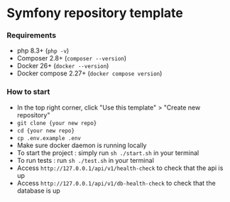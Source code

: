 # Symfony repository template 

### Requirements

- php 8.3+ (`php -v`)
- Composer 2.8+ (`composer --version`)
- Docker 26+ (`docker --version`)
- Docker compose 2.27+ (`docker compose version`)

### How to start

- In the top right corner, click "Use this template" > "Create new repository"
- `git clone {your new repo}`
- `cd {your new repo}`
- `cp .env.example .env`
- Make sure docker daemon is running locally
- To start the project : simply run `sh ./start.sh` in your terminal
- To run tests : run `sh ./test.sh` in your terminal
- Access `http://127.0.0.1/api/v1/health-check` to check that the api is up
- Access `http://127.0.0.1/api/v1/db-health-check` to check that the database is up
